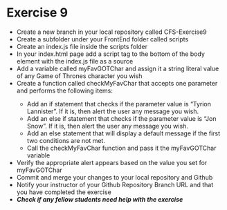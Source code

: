 # Exercise 9
<ul>
    <li>Create a new branch in your local repository called CFS-Exercise9</li>
    <li>Create a subfolder under your FrontEnd folder called scripts</li>
    <li>Create an index.js file inside the scripts folder</li>
    <li>In your index.html page add a script tag to the bottom of the body element with the index.js file as a source</li>
    <li>Add a variable called myFavGOTChar and assign it a string literal value of any Game of Thrones character you wish</li>
    <li>Create a function called checkMyFavChar that accepts one parameter and performs the following items:</li>
    <ul>
        <li>Add an if statement that checks if the parameter value is “Tyrion Lannister”. If it is, then alert the user any message you wish.</li>
        <li>Add an else if statement that checks if the parameter value is “Jon Snow”.  If it is, then alert the user any message you wish.</li>
        <li>Add an else statement that will display a default message if the first two conditions are not met.</li>
        <li>Call the checkMyFavChar function and pass it the myFavGOTChar variable</li>
    </ul>
    <li>Verify the appropriate alert appears based on the value you set for myFavGOTChar</li>
    <li>Commit and merge your changes to your local repository and Github</li>
    <li>Notify your instructor of your Github Repository Branch URL and that you have completed the exercise</li>
    <li><em><strong>Check if any fellow students need help with the exercise</strong></em></li>
</ul>